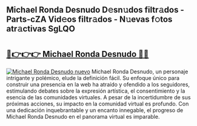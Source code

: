 ## Michael Ronda Desnudo D𝚎sn𝚞dos filtr𝚊dos - Parts-cZA Vid𝚎os filtr𝚊dos - N𝚞evas f𝚘tos atr𝚊ctivas SgLQO

# <h2><a href="http://mb8hmj2.tromn.icu/?c=Michael+Ronda+Desnudo">🔗👉👉👉 Michael Ronda Desnudo 🔗🔗</a></h2>

[![Michael Ronda Desnudo nuevo](https://i.imgur.com/pEAQMta.gif)](http://mb8hmj2.tromn.icu/?c=Michael+Ronda+Desnudo)
Michael Ronda Desnudo, un personaje intrigante y polémico, elude la definición fácil. Su enfoque único para construir una presencia en la web ha atraído y ofendido a los seguidores, estimulando debates sobre la expresión artística, el consentimiento y la esencia de las comunidades virtuales. A pesar de la incertidumbre de sus próximas acciones, su impacto en la comunidad virtual es profundo. Con una dedicación inquebrantable y un encanto innegable, el progreso de Michael Ronda Desnudo en el panorama virtual es imparable.
